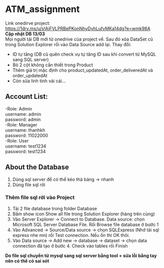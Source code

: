 # ATM_assignment

Link onedirve project: https://1drv.ms/u/s!AiFVLPRBePKonNhyDyhLufvMKa14dg?e=wmk98A \
**Cập nhật DB 13/03** \
Mọi người tải DB mới từ onedrive của project về. Sau đó xóa DataSet cũ trong Solution Explorer rồi vào Data Source add lại.
Thay đổi:
- ID tự tăng (DB cũ quên check vụ tự tăng ID sau khi convert từ MySQL sang SQL server)
- Bỏ 2 cột không cần thiết trong Product
- Thêm giá trị mặc định cho product_updatedAt, order_deliveredAt và order_updatedAt
- Còn sửa linh tinh vài cái...

## Account List:
-Role: Admin\
	username: admin	\
	password: admin\
-Role: Manager\
	username: thanhkh\
	password: 11022000\
-Role: User \
	username: test1234 \
	password: test1234 
## About the Database
1. Dùng sql server để có thể kéo thả bảng -> nhanh
2. Dùng file sql rời
### Thêm file sql rời vào Project
1. Tải 2 file database trong folder Database
2. Bấm show icon Show all file trong Solution Explorer (hàng trên cùng)
3. Vào Server Explorer -> Connect to Database. Data source: chọn Microsoft SQL Server Database File. Rồi Browse file database ở bước 1
4. Vào Advanced -> Source/Data source -> chọn SQLExpress (Nhớ tải sql express nhe mn) rồi Test connection. Nếu ổn thì OK thôi.
5. Vào Data source -> Add new -> database -> dataset -> chọn data connection đã tạo ở bước 4. Check vào tables rồi Finish

**Do file sql chuyển từ mysql sang sql server bằng tool + sửa lỗi bằng tay nên có thể có sai sót**

